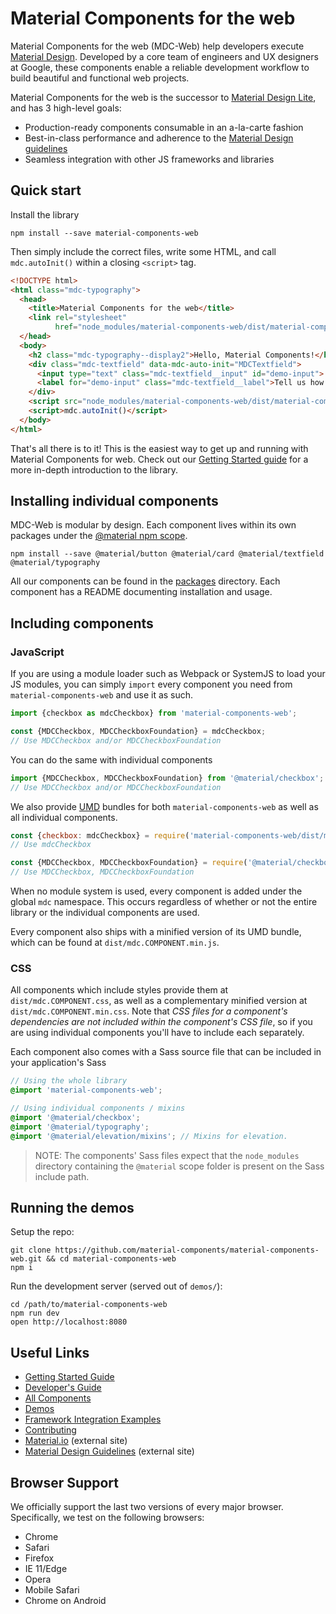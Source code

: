 # Material Components for the web

Material Components for the web (MDC-Web) help developers execute [Material Design](https://www.material.io).
Developed by a core team of engineers and UX designers at Google, these components enable a reliable development workflow to build beautiful and functional web projects.

Material Components for the web is the successor to [Material Design Lite](https://getmdl.io/), and has 3 high-level goals:

- Production-ready components consumable in an a-la-carte fashion
- Best-in-class performance and adherence to the [Material Design guidelines](https://material.google.com)
- Seamless integration with other JS frameworks and libraries

## Quick start

Install the library

```
npm install --save material-components-web
```

Then simply include the correct files, write some HTML, and call `mdc.autoInit()` within a closing
`<script>` tag.

```html
<!DOCTYPE html>
<html class="mdc-typography">
  <head>
    <title>Material Components for the web</title>
    <link rel="stylesheet"
          href="node_modules/material-components-web/dist/material-components-web.css">
  </head>
  <body>
    <h2 class="mdc-typography--display2">Hello, Material Components!</h2>
    <div class="mdc-textfield" data-mdc-auto-init="MDCTextfield">
      <input type="text" class="mdc-textfield__input" id="demo-input">
      <label for="demo-input" class="mdc-textfield__label">Tell us how you feel!</label>
    </div>
    <script src="node_modules/material-components-web/dist/material-components-web.js"></script>
    <script>mdc.autoInit()</script>
  </body>
</html>
```

That's all there is to it! This is the easiest way to get up and running with Material Components
for web. Check out our [Getting Started guide](./docs/getting-started.md) for a more in-depth
introduction to the library.

## Installing individual components

MDC-Web is modular by design. Each component lives within its own packages under the
[@material npm scope](https://www.npmjs.com/~material).

```
npm install --save @material/button @material/card @material/textfield @material/typography
```

All our components can be found in the [packages](./packages) directory. Each component has a
README documenting installation and usage.

## Including components

### JavaScript

If you are using a module loader such as Webpack or SystemJS to load your JS modules, you can simply
`import` every component you need from `material-components-web` and use it as such.

```js
import {checkbox as mdcCheckbox} from 'material-components-web';

const {MDCCheckbox, MDCCheckboxFoundation} = mdcCheckbox;
// Use MDCCheckbox and/or MDCCheckboxFoundation
```

You can do the same with individual components

```js
import {MDCCheckbox, MDCCheckboxFoundation} from '@material/checkbox';
// Use MDCCheckbox and/or MDCCheckboxFoundation
```

We also provide [UMD](http://bob.yexley.net/umd-javascript-that-runs-anywhere/) bundles for both `material-components-web` as
well as all individual components.

```js
const {checkbox: mdcCheckbox} = require('material-components-web/dist/material-components-web');
// Use mdcCheckbox

const {MDCCheckbox, MDCCheckboxFoundation} = require('@material/checkbox/dist/mdc.checkbox');
// Use MDCCheckbox, MDCCheckboxFoundation
```

When no module system is used, every component is added under the global `mdc` namespace. This
occurs regardless of whether or not the entire library or the individual components are used.

Every component also ships with a minified version of its UMD bundle, which can be found at
`dist/mdc.COMPONENT.min.js`.

### CSS

All components which include styles provide them at `dist/mdc.COMPONENT.css`, as well as a
complementary minified version at `dist/mdc.COMPONENT.min.css`. Note that _CSS files for a
component's dependencies are not included within the component's CSS file_, so if you are using
individual components you'll have to include each separately.

Each component also comes with a Sass source file that can be included in your application's Sass

```scss
// Using the whole library
@import 'material-components-web';

// Using individual components / mixins
@import '@material/checkbox';
@import '@material/typography';
@import '@material/elevation/mixins'; // Mixins for elevation.
```

> NOTE: The components' Sass files expect that the `node_modules` directory containing the
`@material` scope folder is present on the Sass include path.

## Running the demos

Setup the repo:

```
git clone https://github.com/material-components/material-components-web.git && cd material-components-web
npm i
```

Run the development server (served out of `demos/`):

```
cd /path/to/material-components-web
npm run dev
open http://localhost:8080
```

## Useful Links

- [Getting Started Guide](docs/getting-started.md)
- [Developer's Guide](docs/developer.md)
- [All Components](packages/)
- [Demos](demos/)
- [Framework Integration Examples](framework-examples/)
- [Contributing](CONTRIBUTING.md)
- [Material.io](https://www.material.io) (external site)
- [Material Design Guidelines](https://material.google.com) (external site)

## Browser Support

We officially support the last two versions of every major browser. Specifically, we test on the following browsers:

- Chrome
- Safari
- Firefox
- IE 11/Edge
- Opera
- Mobile Safari
- Chrome on Android
